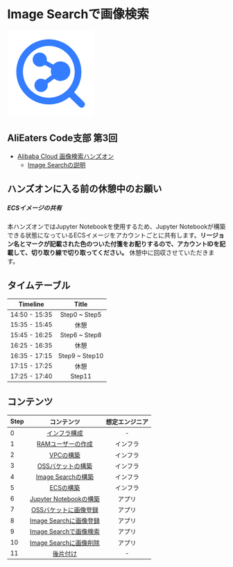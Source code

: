 # Image Searchで画像検索
![Image search icon](img/imagesearch.png)

## AliEaters Code支部 第3回
- [Alibaba Cloud 画像検索ハンズオン](https://alibabacloud.connpass.com/event/153504/)
  - [Image Searchの説明]()

## ハンズオンに入る前の休憩中のお願い
##### ECSイメージの共有
本ハンズオンではJupyter Notebookを使用するため、Jupyter Notebookが構築できる状態になっているECSイメージをアカウントごとに共有します。**リージョン名とマークが記載された色のついた付箋をお配りするので、アカウントIDを記載して、切り取り線で切り取ってください。** 休憩中に回収させていただきます。

## タイムテーブル
| Timeline | Title |
|:-----:|:------------:|
| 14:50 - 15:35 | Step0 ~ Step5 |
| 15:35 - 15:45 | 休憩 |
| 15:45 - 16:25 | Step6 ~ Step8 |
| 16:25 - 16:35 | 休憩 |
| 16:35 - 17:15 | Step9 ~ Step10 |
| 17:15 - 17:25 | 休憩 |
| 17:25 - 17:40 | Step11 |

## コンテンツ
| Step | コンテンツ | 想定エンジニア |
|:-----|:------------:|:------------:|
| 0 | [インフラ構成](Step0.md) | - |
| 1 | [RAMユーザーの作成](Step1.md) | インフラ |
| 2 | [VPCの構築](Step2.md) | インフラ |
| 3 | [OSSバケットの構築](Step3.md) | インフラ |
| 4 | [Image Searchの構築](Step4.md) | インフラ |
| 5 | [ECSの構築](Step5.md) | インフラ |
| 6 | [Jupyter Notebookの構築](Step6.md) | アプリ |
| 7 | [OSSバケットに画像登録](Step7.md) | アプリ |
| 8 | [Image Searchに画像登録](Step8.md) | アプリ |
| 9 | [Image Searchで画像検索](Step9.md) | アプリ |
| 10 | [Image Searchに画像削除](Step10.md) | アプリ |
| 11 | [後片付け](Step11.md) | -      |
